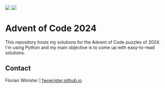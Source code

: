 ![](https://img.shields.io/badge/day%20📅-23-blue)
![](https://img.shields.io/badge/stars%20⭐-46-yellow)

# Advent of Code 2024

This repository hosts my solutions for the Advent of Code puzzles of 2024. I'm using Python and my main objective is to
come up with easy-to-read solutions.

## Contact

Florian Wörister | [fwoerister.github.io](https://fwoerister.github.io)
